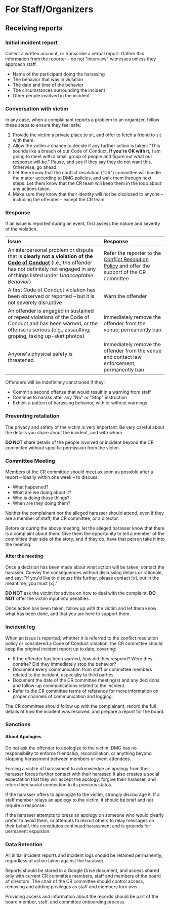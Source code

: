 # For Staff/Organizers

## Receiving reports

### Initial incident report

Collect a written account, or transcribe a verbal report. Gather this information from the reporter – do not "interview" witnesses unless they approach staff.

* Name of the participant doing the harassing
* The behavior that was in violation
* The date and time of the behavior
* The circumstances surrounding the incident
* Other people involved in the incident

### Conversation with victim

In any case, when a complainant reports a problem to an organizer, follow these steps to ensure they feel safe:

1. Provide the victim a private place to sit, and offer to fetch a friend to sit with them.
2. Allow the victim a chance to decide if any further action is taken: "This sounds like a breach of our Code of Conduct. **If you're OK with it,** I am going to meet with a small group of people and figure out what our response will be." Pause, and see if they say they do not want this. Otherwise, go ahead.
3. Let them know that the conflict resolution \("CR"\) committee will handle the matter according to DMG policies, and walk them through next steps. Let them know that the CR team will keep them in the loop about any actions taken.
4. Make sure they know that their identity will not be disclosed to anyone – including the offender – except the CR team.

### Response

If an issue is reported during an event, first assess the nature and severity of the violation.

| Issue | Response |
| :--- | :--- |
| An interpersonal problem or dispute that is **clearly not a violation of the** [**Code of Conduct**](https://github.com/dmg/member-manual/tree/bb719aea2b17099ba504617b9110b8d7bc975439/code-of-conduct.md)  \(i.e., the offender has not definitely not engaged in any of things listed under _Unacceptable Behavior_\) | Refer the reporter to the [Conflict Resolution Policy](../../policies/conflict-resolution-policy.md) and offer the support of the CR committee |
| A first Code of Conduct violation has been observed or reported – but it is not severely disruptive | Warn the offender |
| An offender is engaged in sustained or repeat violations of the Code of Conduct and has been warned, or the offense is serious \(e.g., assaulting, groping, taking up-skirt photos\) | Immediately remove the offender from the venue; permanently ban |
| Anyone's physical safety is threatened | Immediately remove the offender from the venue and contact law enforcement; permanently ban |

Offenders will be indefinitely sanctioned if they:

* Commit a second offense that would result in a warning from staff
* Continue to harass after any "No" or "Stop" instruction
* Exhibit a pattern of harassing behavior, with or without warnings

### Preventing retaliation

The privacy and safety of the victim is very important. Be very careful about the details you share about the incident, and with whom.

**DO NOT** share details of the people involved or incident beyond the CR committee without specific permission from the victim.

### Committee Meeting

Members of the CR committee should meet as soon as possible after a report – ideally within one week – to discuss:

* What happened?
* What are we doing about it?
* Who is doing those things?
* When are they doing them?

Neither the complainant nor the alleged harasser should attend, even if they are a member of staff, the CR committee, or a director.

Before or during the above meeting, let the alleged harasser know that there is a complaint about them. Give them the opportunity to tell a member of the committee their side of the story, and if they do, have that person take it into the meeting.

#### After the meeting

Once a decision has been made about what action will be taken, contact the harasser. Convey the consequences without discussing details or rationale, and say: "If you'd like to discuss this further, please contact \[x\], but in the meantime, you must \[x\]."

**DO NOT** ask the victim for advice on how to deal with the complaint. **DO NOT** offer the victim input into penalties.

Once action has been taken, follow up with the victim and let them know what has been done, and that you are here to support them.

### Incident log

When an issue is reported, whether it is referred to the conflict resolution policy or considered a Code of Conduct violation, the CR committee should keep the original incident report up to date, covering:

* If the offender has been warned, how did they respond? Were they contrite? Did they immediately stop the behavior?
* Document every communication from staff or committee members related to the incident, especially to third parties.
* Document the date of the CR committee meeting\(s\) and any decisions and follow-up communications related to the incident.
* Refer to the CR committee terms of reference for more information on proper channels of communication and logging.

The CR committee should follow up with the complainant, record the full details of how the incident was resolved, and prepare a report for the board.

### Sanctions

#### About Apologies

Do not ask the offender to apologize to the victim. DMG has no responsibility to enforce friendship, reconciliation, or anything beyond stopping harassment between members or event attendees.

Forcing a victim of harassment to acknowledge an apology from their harasser forces further contact with their harasser. It also creates a social expectation that they will accept the apology, forgive their harasser, and return their social connection to its previous status.

If the harasser offers to apologize to the victim, strongly discourage it. If a staff member relays an apology to the victim, it should be brief and not require a response.

If the harasser attempts to press an apology on someone who would clearly prefer to avoid them, or attempts to recruit others to relay messages on their behalf, this constitutes continued harassment and is grounds for permanent expulsion.

### Data Retention

All initial incident reports and incident logs should be retained permanently, regardless of action taken against the harasser.

Reports should be stored in a Google Drive document, and access shared only with current CR committee members, staff and members of the board of directors. The chair of the CR committee should control access, removing and adding privileges as staff and members turn over.

Providing access and information about the records should be part of the board member, staff, and committee onboarding process.

